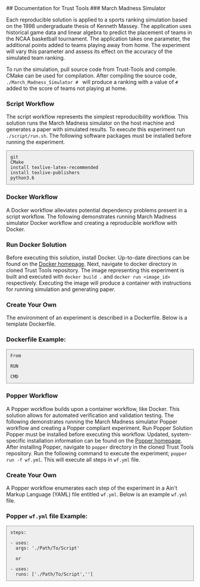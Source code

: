 <head>
<style>
pre code {
  background-color: #eee;
  border: 1px solid #999;
  display: block;
  padding: 10px;
} 
</style>
</head>
## Documentation for Trust Tools
### March Madness Simulator

Each reproducible solution is applied to a sports ranking simulation based on the 1998 undergraduate thesis of Kenneth Massey. The application uses historical game data and linear algebra to predict the placement of teams in the NCAA basketball tournament. The application takes one parameter, the additional points added to teams playing away from home. The experiment will vary this parameter and assess its effect on the accuracy of the simulated team ranking.

To run the simulation, pull source code from Trust-Tools and compile. CMake can be used for compilation. After compiling the source code, ```./March_Madness_Simulator # ``` will produce a ranking with a value of ```#``` added to the score of teams not playing at home.

### Script Workflow
The script workflow represents the simplest reproducibility workflow. This solution runs the March Madness simulator on the host machine and generates a paper with simulated results. To execute this experiment run ```./script/run.sh```. The following software packages must be installed before running the experiment.

```
git
CMake
install texlive-latex-recommended
install texlive-publishers 
python3.6
```

### Docker Workflow
A Docker workflow alleviates potential dependency problems present in a script workflow. The following demonstrates running March Madness simulator Docker workflow and creating a reproducible workflow with Docker.
### Run Docker Solution
Before executing this solution, install Docker. Up-to-date directions can be found on the [Docker homepage](https://docs.docker.com/get-docker/). Next, navigate to docker directory in cloned Trust Tools repository. The image representing this experiment is built and executed with ```docker build .``` and ```docker run <image_id>``` respectively. Executing the image will produce a container with instructions for running simulation and generating paper.
### Create Your Own
The environment of an experiment is described in a Dockerfile. Below is a template Dockerfile.
### Dockerfile Example:
<pre contenteditable="true" spellcheck= "false">
<code>From <Base Image>

RUN <Install Dependecies>    

CMD <Terminal Commands></code></pre>

### Popper Workflow
A Popper workflow builds upon a container workflow, like Docker. This solution allows for automated verification and validation testing. The following demonstrates running the March Madness simulator Popper workflow and creating a Popper compliant experiment.
Run Popper Solution
Popper must be installed before executing this workflow. Updated, system-specific installation information can be found on the  [Popper homepage](https://falsifiable.us/). After installing Popper, navigate to ```popper``` directory in the cloned Trust Tools repository. Run the following command to execute the experiment; ```popper run -f wf.yml```. This will execute all steps in ```wf.yml``` file.
### Create Your Own
A Popper workflow enumerates each step of the experiment in a Ain't Markup Language (YAML) file entitled ```wf.yml```. Below is an example ```wf.yml``` file.

### Popper ```wf.yml``` file Example:

<pre contenteditable="true" spellcheck= "false">
<code>steps:

- uses: </Path/To/Container>
  args: './Path/To/Script'
  
  or

- uses: </Path/To/Container>
  runs: ['./Path/To/Script','<Argument>']</code></pre>
